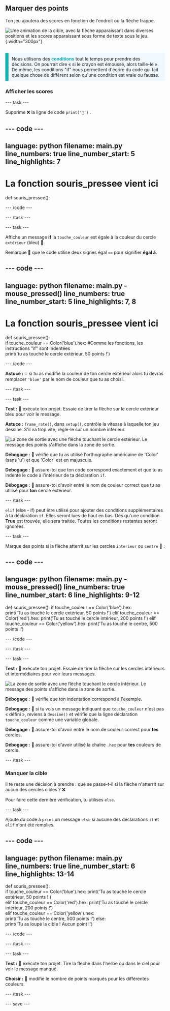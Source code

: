 ## Marquer des points

<div style="display: flex; flex-wrap: wrap">
<div style="flex-basis: 200px; flex-grow: 1; margin-right: 15px;">
Ton jeu ajoutera des scores en fonction de l'endroit où la flèche frappe.
</div>
<div>

![Une animation de la cible, avec la flèche apparaissant dans diverses positions et les scores apparaissant sous forme de texte sous le jeu.](images/points-scored.gif){:width="300px"}

</div>
</div>

<p style="border-left: solid; border-width:10px; border-color: #0faeb0; background-color: aliceblue; padding: 10px;">
Nous utilisons des <span style="color: #0faeb0; font-weight: bold;"> conditions</span> tout le temps pour prendre des décisions. On pourrait dire « si le crayon est émoussé, alors taille-le ». De même, les conditions "if" nous permettent d'écrire du code qui fait quelque chose de différent selon qu'une condition est vraie ou fausse.
</p>

### Afficher les scores

--- task ---

Supprime ❌ la ligne de code `print('🎯')` .

--- code ---
---
language: python
filename: main.py
line_numbers: true
line_number_start: 5
line_highlights: 7
---
# La fonction souris_pressee vient ici
def souris_pressee():


--- /code ---

--- /task ---

--- task ---

Affiche un message **if** la `touche_couleur` est égale à la couleur du cercle `extérieur` (bleu) 🎯.

Remarque 👀 que le code utilise deux signes égal `==` pour signifier **égal à**.

--- code ---
---
language: python
filename: main.py - mouse_pressed()
line_numbers: true
line_number_start: 5
line_highlights: 7, 8
---

# La fonction souris_pressee vient ici
def souris_pressee():     
    if touche_couleur == Color('blue').hex: #Comme les fonctions, les instructions "if" sont indentées   
        print('tu as touché le cercle extérieur, 50 points !') 

--- /code ---

**Astuce :** 💡 si tu as modifié la couleur de ton cercle extérieur alors tu devras remplacer `'blue'` par le nom de couleur que tu as choisi.

--- /task ---

--- task ---

**Test :** 🔄 exécute ton projet. Essaie de tirer la flèche sur le cercle extérieur bleu pour voir le message.

**Astuce :** `frame_rate()`, dans `setup()`, contrôle la vitesse à laquelle ton jeu dessine. S'il va trop vite, règle-le sur un nombre inférieur.

![La zone de sortie avec une flèche touchant le cercle extérieur. Le message des points s'affiche dans la zone de sortie.](images/blue-points.png)

**Débogage :** 🐞 vérifie que tu as utilisé l'orthographe américaine de 'Color' (sans 'u') et que 'Color' est en majuscule.

**Debogage :** 🐞 assure-toi que ton code correspond exactement et que tu as indenté le code à l'intérieur de ta déclaration `if`.

**Débogage :** 🐞 assure-toi d'avoir entré le nom de couleur correct que tu as utilisé pour **ton** cercle extérieur.

--- /task ---

`elif` (else - if) peut être utilisé pour ajouter des conditions supplémentaires à ta déclaration `if`. Elles seront lues de haut en bas. Dès qu'une condition **True** est trouvée, elle sera traitée. Toutes les conditions restantes seront ignorées.

--- task ---

Marque des points si la flèche atterrit sur les cercles `interieur` ou `centre` 🎯 :

--- code ---
---
language: python
filename: main.py - mouse_pressed()
line_numbers: true
line_number_start: 6
line_highlights: 9-12
---

def souris_pressee():
    if touche_couleur == Color('blue').hex:   
        print('Tu as touché le cercle extérieur, 50 points !')
    elif touche_couleur == Color('red').hex:
        print('Tu as touché le cercle intérieur, 200 points !')
    elif touche_couleur == Color('yellow').hex:
        print('Tu as touché le centre, 500 points !')

--- /code ---

--- /task ---

--- task ---

**Test :** 🔄 exécute ton projet. Essaie de tirer la flèche sur les cercles intérieurs et intermédiaires pour voir leurs messages.

![La zone de sortie avec une flèche touchant le cercle intérieur. Le message des points s'affiche dans la zone de sortie.](images/yellow-points.png)

**Débogage :** 🐞 vérifie que ton indentation correspond à l'exemple.

**Débogage :** 🐞 si tu vois un message indiquant que `touche_couleur` n'est pas « défini », reviens à `dessine()` et vérifie que la ligne déclaration `touche_couleur` comme une variable globale.

**Débogage :** 🐞 assure-toi d'avoir entré le nom de couleur correct pour **tes** cercles.

**Débogage :** 🐞 assure-toi d'avoir utilisé la chaîne `.hex` pour **tes** couleurs de cercle.

--- /task ---

### Manquer la cible

Il te reste une décision à prendre : que se passe-t-il si la flèche n'atterrit sur aucun des cercles cibles ? ❌

Pour faire cette dernière vérification, tu utilises `else`.

--- task ---

Ajoute du code à `print` un message `else` si aucune des déclarations `if` et `elif` n'ont été remplies.

--- code ---
---
language: python
filename: main.py
line_numbers: true
line_number_start: 6
line_highlights: 13-14
---

def souris_pressee():    
    if touche_couleur == Color('blue').hex: 
        print('Tu as touché le cercle extérieur, 50 points !')   
    elif touche_couleur == Color('red').hex: 
        print('Tu as touché le cercle intérieur, 200 points !')   
    elif touche_couleur == Color('yellow').hex:   
        print('Tu as touché le centre, 500 points !')
    else:   
       print('Tu as loupé la cible ! Aucun point !')

--- /code ---

--- /task ---

--- task ---

**Test :** 🔄 exécute ton projet. Tire la flèche dans l'herbe ou dans le ciel pour voir le message manqué.

**Choisir :** 💭 modifie le nombre de points marqués pour les différentes couleurs.

--- /task ---

--- save ---
